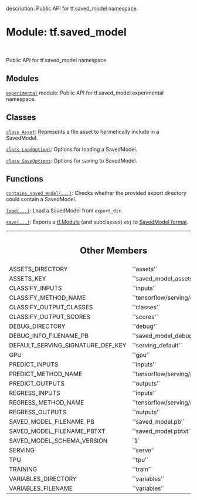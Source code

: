 description: Public API for tf.saved_model namespace.

<div itemscope itemtype="http://developers.google.com/ReferenceObject">
<meta itemprop="name" content="tf.saved_model" />
<meta itemprop="path" content="Stable" />
<meta itemprop="property" content="ASSETS_DIRECTORY"/>
<meta itemprop="property" content="ASSETS_KEY"/>
<meta itemprop="property" content="CLASSIFY_INPUTS"/>
<meta itemprop="property" content="CLASSIFY_METHOD_NAME"/>
<meta itemprop="property" content="CLASSIFY_OUTPUT_CLASSES"/>
<meta itemprop="property" content="CLASSIFY_OUTPUT_SCORES"/>
<meta itemprop="property" content="DEBUG_DIRECTORY"/>
<meta itemprop="property" content="DEBUG_INFO_FILENAME_PB"/>
<meta itemprop="property" content="DEFAULT_SERVING_SIGNATURE_DEF_KEY"/>
<meta itemprop="property" content="GPU"/>
<meta itemprop="property" content="PREDICT_INPUTS"/>
<meta itemprop="property" content="PREDICT_METHOD_NAME"/>
<meta itemprop="property" content="PREDICT_OUTPUTS"/>
<meta itemprop="property" content="REGRESS_INPUTS"/>
<meta itemprop="property" content="REGRESS_METHOD_NAME"/>
<meta itemprop="property" content="REGRESS_OUTPUTS"/>
<meta itemprop="property" content="SAVED_MODEL_FILENAME_PB"/>
<meta itemprop="property" content="SAVED_MODEL_FILENAME_PBTXT"/>
<meta itemprop="property" content="SAVED_MODEL_SCHEMA_VERSION"/>
<meta itemprop="property" content="SERVING"/>
<meta itemprop="property" content="TPU"/>
<meta itemprop="property" content="TRAINING"/>
<meta itemprop="property" content="VARIABLES_DIRECTORY"/>
<meta itemprop="property" content="VARIABLES_FILENAME"/>
</div>

# Module: tf.saved_model

<!-- Insert buttons and diff -->

<table class="tfo-notebook-buttons tfo-api nocontent" align="left">

</table>



Public API for tf.saved_model namespace.



## Modules

[`experimental`](../tf/saved_model/experimental.md) module: Public API for tf.saved_model.experimental namespace.

## Classes

[`class Asset`](../tf/saved_model/Asset.md): Represents a file asset to hermetically include in a SavedModel.

[`class LoadOptions`](../tf/saved_model/LoadOptions.md): Options for loading a SavedModel.

[`class SaveOptions`](../tf/saved_model/SaveOptions.md): Options for saving to SavedModel.

## Functions

[`contains_saved_model(...)`](../tf/saved_model/contains_saved_model.md): Checks whether the provided export directory could contain a SavedModel.

[`load(...)`](../tf/saved_model/load.md): Load a SavedModel from `export_dir`.

[`save(...)`](../tf/saved_model/save.md): Exports a [tf.Module](https://www.tensorflow.org/api_docs/python/tf/Module) (and subclasses) `obj` to [SavedModel format](https://www.tensorflow.org/guide/saved_model#the_savedmodel_format_on_disk).



<!-- Tabular view -->
 <table class="responsive fixed orange">
<colgroup><col width="214px"><col></colgroup>
<tr><th colspan="2"><h2 class="add-link">Other Members</h2></th></tr>

<tr>
<td>
ASSETS_DIRECTORY<a id="ASSETS_DIRECTORY"></a>
</td>
<td>
`'assets'`
</td>
</tr><tr>
<td>
ASSETS_KEY<a id="ASSETS_KEY"></a>
</td>
<td>
`'saved_model_assets'`
</td>
</tr><tr>
<td>
CLASSIFY_INPUTS<a id="CLASSIFY_INPUTS"></a>
</td>
<td>
`'inputs'`
</td>
</tr><tr>
<td>
CLASSIFY_METHOD_NAME<a id="CLASSIFY_METHOD_NAME"></a>
</td>
<td>
`'tensorflow/serving/classify'`
</td>
</tr><tr>
<td>
CLASSIFY_OUTPUT_CLASSES<a id="CLASSIFY_OUTPUT_CLASSES"></a>
</td>
<td>
`'classes'`
</td>
</tr><tr>
<td>
CLASSIFY_OUTPUT_SCORES<a id="CLASSIFY_OUTPUT_SCORES"></a>
</td>
<td>
`'scores'`
</td>
</tr><tr>
<td>
DEBUG_DIRECTORY<a id="DEBUG_DIRECTORY"></a>
</td>
<td>
`'debug'`
</td>
</tr><tr>
<td>
DEBUG_INFO_FILENAME_PB<a id="DEBUG_INFO_FILENAME_PB"></a>
</td>
<td>
`'saved_model_debug_info.pb'`
</td>
</tr><tr>
<td>
DEFAULT_SERVING_SIGNATURE_DEF_KEY<a id="DEFAULT_SERVING_SIGNATURE_DEF_KEY"></a>
</td>
<td>
`'serving_default'`
</td>
</tr><tr>
<td>
GPU<a id="GPU"></a>
</td>
<td>
`'gpu'`
</td>
</tr><tr>
<td>
PREDICT_INPUTS<a id="PREDICT_INPUTS"></a>
</td>
<td>
`'inputs'`
</td>
</tr><tr>
<td>
PREDICT_METHOD_NAME<a id="PREDICT_METHOD_NAME"></a>
</td>
<td>
`'tensorflow/serving/predict'`
</td>
</tr><tr>
<td>
PREDICT_OUTPUTS<a id="PREDICT_OUTPUTS"></a>
</td>
<td>
`'outputs'`
</td>
</tr><tr>
<td>
REGRESS_INPUTS<a id="REGRESS_INPUTS"></a>
</td>
<td>
`'inputs'`
</td>
</tr><tr>
<td>
REGRESS_METHOD_NAME<a id="REGRESS_METHOD_NAME"></a>
</td>
<td>
`'tensorflow/serving/regress'`
</td>
</tr><tr>
<td>
REGRESS_OUTPUTS<a id="REGRESS_OUTPUTS"></a>
</td>
<td>
`'outputs'`
</td>
</tr><tr>
<td>
SAVED_MODEL_FILENAME_PB<a id="SAVED_MODEL_FILENAME_PB"></a>
</td>
<td>
`'saved_model.pb'`
</td>
</tr><tr>
<td>
SAVED_MODEL_FILENAME_PBTXT<a id="SAVED_MODEL_FILENAME_PBTXT"></a>
</td>
<td>
`'saved_model.pbtxt'`
</td>
</tr><tr>
<td>
SAVED_MODEL_SCHEMA_VERSION<a id="SAVED_MODEL_SCHEMA_VERSION"></a>
</td>
<td>
`1`
</td>
</tr><tr>
<td>
SERVING<a id="SERVING"></a>
</td>
<td>
`'serve'`
</td>
</tr><tr>
<td>
TPU<a id="TPU"></a>
</td>
<td>
`'tpu'`
</td>
</tr><tr>
<td>
TRAINING<a id="TRAINING"></a>
</td>
<td>
`'train'`
</td>
</tr><tr>
<td>
VARIABLES_DIRECTORY<a id="VARIABLES_DIRECTORY"></a>
</td>
<td>
`'variables'`
</td>
</tr><tr>
<td>
VARIABLES_FILENAME<a id="VARIABLES_FILENAME"></a>
</td>
<td>
`'variables'`
</td>
</tr>
</table>

